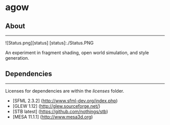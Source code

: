 # agow
## About
--------

![Status.png][status]
[status]:./Status.PNG

An experiment in fragment shading, open world simulation, and style generation.

## Dependencies
---------------
Licenses for dependencies are within the *licenses* folder.

* [SFML 2.3.2] (http://www.sfml-dev.org/index.php)
* [GLEW 1.12] (http://glew.sourceforge.net/)
* [STB latest] (https://github.com/nothings/stb)
* [MESA 11.1.1] (http://www.mesa3d.org)